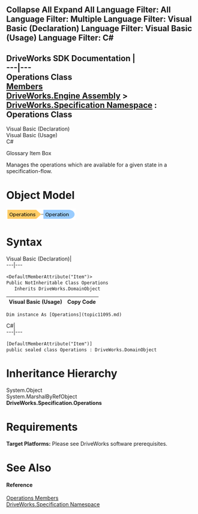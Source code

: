 Collapse All Expand All Language Filter: All  Language Filter: Multiple  Language Filter: Visual Basic (Declaration) Language Filter: Visual Basic (Usage) Language Filter: C#  
---  
DriveWorks SDK Documentation  |   
---|---  
Operations Class   
[Members](topic11096.md)   
[DriveWorks.Engine Assembly](topic2156.md) > [DriveWorks.Specification Namespace](topic10764.md) : Operations Class  
---  
  
Visual Basic (Declaration)    
Visual Basic (Usage)    
C# 

Glossary Item Box

Manages the operations which are available for a given state in a specification-flow. 

# Object Model

![](dotnetdiagramimages/image566.png)

# Syntax

Visual Basic (Declaration)|   
---|---  
      
    
    <DefaultMemberAttribute("Item")>
    Public NotInheritable Class Operations 
       Inherits DriveWorks.DomainObject  
  
Visual Basic (Usage)| Copy Code  
---|---  
      
    
    Dim instance As [Operations](topic11095.md)  
  
C#|   
---|---  
      
    
    [DefaultMemberAttribute("Item")]
    public sealed class Operations : DriveWorks.DomainObject   
  
# Inheritance Hierarchy

System.Object  
System.MarshalByRefObject  
**DriveWorks.Specification.Operations**  


# Requirements

**Target Platforms:** Please see DriveWorks software prerequisites.

# See Also

#### Reference

[Operations Members](topic11096.md)   
[DriveWorks.Specification Namespace](topic10764.md)


